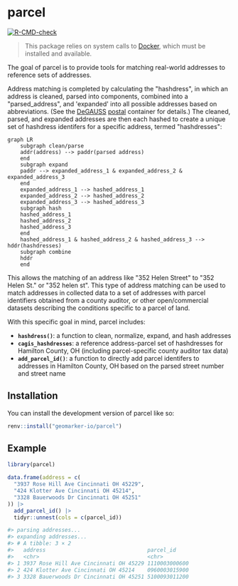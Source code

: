 # parcel

<!-- badges: start -->
[![R-CMD-check](https://github.com/geomarker-io/parcel/actions/workflows/R-CMD-check.yaml/badge.svg)](https://github.com/geomarker-io/parcel/actions/workflows/R-CMD-check.yaml)
<!-- badges: end -->

> This package relies on system calls to [Docker](https://www.docker.com/), which must be installed and available.

The goal of parcel is to provide tools for matching real-world addresses to reference sets of addresses. 

Address matching is completed by calculating the "hashdress", in which an address is cleaned, parsed into components, combined into a "parsed_address", and 'expanded' into all possible addresses based on abbreviations. (See the [DeGAUSS](https://degauss.org) [postal](https://github.com/degauss-org/postal#geomarker-methods) container for details.) The cleaned, parsed, and expanded addresses are then each hashed to create a unique set of hashdress identifers for a specific address, termed "hashdresses":

```mermaid
graph LR
    subgraph clean/parse
    addr(address) --> paddr(parsed address)
    end	
    subgraph expand
    paddr --> expanded_address_1 & expanded_address_2 & expanded_address_3
    end	
    expanded_address_1 --> hashed_address_1	
    expanded_address_2 --> hashed_address_2	
    expanded_address_3 --> hashed_address_3	
    subgraph hash
    hashed_address_1
    hashed_address_2
    hashed_address_3
    end	
    hashed_address_1 & hashed_address_2 & hashed_address_3 --> hddr(hashdresses)
    subgraph combine
    hddr
    end	
```

This allows the matching of an address like "352 Helen Street" to "352 Helen St." or "352 helen st". This type of address matching can be used to match addresses in collected data to a set of addresses with parcel identifiers obtained from a county auditor, or other open/commercial datasets describing the conditions specific to a parcel of land.

With this specific goal in mind, parcel includes:

- **`hashdress()`**: a function to clean, normalize, expand, and hash addresses 
- **`cagis_hashdresses`**: a reference address-parcel set of hashdresses for Hamilton County, OH (including parcel-specific county auditor tax data)
- **`add_parcel_id()`**: a function to directly add parcel identifers to addresses in Hamilton County, OH based on the parsed street number and street name 

## Installation

You can install the development version of parcel like so:

``` r
renv::install("geomarker-io/parcel")
```

## Example

``` r
library(parcel)

data.frame(address = c(
  "3937 Rose Hill Ave Cincinnati OH 45229",
  "424 Klotter Ave Cincinnati OH 45214",
  "3328 Bauerwoods Dr Cincinnati OH 45251"
)) |>
  add_parcel_id() |>
  tidyr::unnest(cols = c(parcel_id))

#> parsing addresses...
#> expanding addresses...
#> # A tibble: 3 × 2
#>   address                                parcel_id
#>   <chr>                                  <chr>
#> 1 3937 Rose Hill Ave Cincinnati OH 45229 1110003000600
#> 2 424 Klotter Ave Cincinnati OH 45214    0960003015900
#> 3 3328 Bauerwoods Dr Cincinnati OH 45251 5100093011200
```

